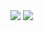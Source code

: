 <img src='https://loremxuetengfei.oss-cn-beijing.aliyuncs.com/node-do-1-1572837913.png'/>
<img src='https://loremxuetengfei.oss-cn-beijing.aliyuncs.com/node-do-2-1572837913.png'/>
